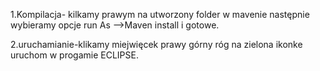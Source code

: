 1.Kompilacja- kilkamy prawym na utworzony folder w mavenie następnie wybieramy opcje run As -->Maven install i gotowe.

2.uruchamianie-klikamy miejwięcek prawy górny róg na zielona ikonke uruchom w progamie ECLIPSE.
